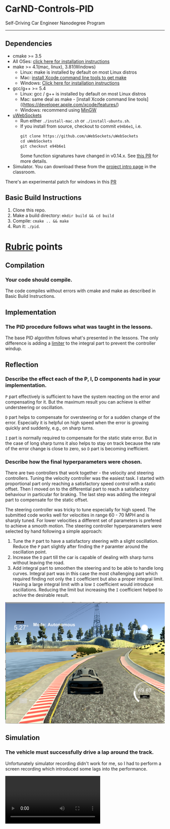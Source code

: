 # CarND-Controls-PID
Self-Driving Car Engineer Nanodegree Program

---

## Dependencies

* cmake >= 3.5
 * All OSes: [click here for installation instructions](https://cmake.org/install/)
* make >= 4.1(mac, linux), 3.81(Windows)
  * Linux: make is installed by default on most Linux distros
  * Mac: [install Xcode command line tools to get make](https://developer.apple.com/xcode/features/)
  * Windows: [Click here for installation instructions](http://gnuwin32.sourceforge.net/packages/make.htm)
* gcc/g++ >= 5.4
  * Linux: gcc / g++ is installed by default on most Linux distros
  * Mac: same deal as make - [install Xcode command line tools]((https://developer.apple.com/xcode/features/)
  * Windows: recommend using [MinGW](http://www.mingw.org/)
* [uWebSockets](https://github.com/uWebSockets/uWebSockets)
  * Run either `./install-mac.sh` or `./install-ubuntu.sh`.
  * If you install from source, checkout to commit `e94b6e1`, i.e.
    ```
    git clone https://github.com/uWebSockets/uWebSockets 
    cd uWebSockets
    git checkout e94b6e1
    ```
    Some function signatures have changed in v0.14.x. See [this PR](https://github.com/udacity/CarND-MPC-Project/pull/3) for more details.
* Simulator. You can download these from the [project intro page](https://github.com/udacity/self-driving-car-sim/releases) in the classroom.

There's an experimental patch for windows in this [PR](https://github.com/udacity/CarND-PID-Control-Project/pull/3)

## Basic Build Instructions

1. Clone this repo.
2. Make a build directory: `mkdir build && cd build`
3. Compile: `cmake .. && make`
4. Run it: `./pid`. 

# [Rubric](https://review.udacity.com/#!/rubrics/824/view) points

## Compilation

### Your code should compile.

The code compiles without errors with cmake and make as described in Basic Build Instructions.

## Implementation

### The PID procedure follows what was taught in the lessons.

The base PID algorithm follows what's presented in the lessons. The only difference is adding a [limiter](./src/PID.cpp#L27) to the integral part to prevent the controller windup.

## Reflection

### Describe the effect each of the P, I, D components had in your implementation.

`P` part effectively is sufficient to have the system reacting on the error and compensating for it. But the maximum result you can achieve is either understeering or oscillation.

`D` part helps to compensate for oversteering or for a sudden change of the error. Especially it is helpful on high speed when the error is growing quickly and suddenly, e.g., on sharp turns.

`I` part is normally required to compensate for the static state error. But in the case of long sharp turns it also helps to stay on track because the rate of the error change is close to zero, so `D` part is becoming inefficient.

### Describe how the final hyperparameters were chosen.

There are two controllers that work together - the velocity and steering controllers. Tuning the velocity controller was the easiest task. I started with proportional part only reaching a satisfactory speed control with a static offset. Then I moved on to the differential part to reach a satisfactory behaviour in particular for braking. The last step was adding the integral part to compensate for the static offset.

The steering controller was tricky to tune especially for high speed. The submitted code works well for velocities in range 60 - 70 MPH and is sharply tuned. For lower velocities a different set of parameters is prefered to achieve a smooth motion.
The steering controller hyperparameters were selected by hand following a simple approach:

1. Tune the `P` part to have a satisfactory steering with a slight oscillation. Reduce the `P` part slightly after finding the `P` paramter around the oscillation point.
2. Increase the `D` part till the car is capable of dealing with sharp turns without leaving the road.
3. Add integral part to smoothen the steering and to be able to handle long curves. Integral part was in this case the most challenging part which required finding not only the `I` coefficient but also a proper integral limit. Having a large integral limit with a low `I` coefficient would introduce oscillations. Reducing the limit but increasing the `I` coefficient helped to achive the desirable result.

![Dealing with long curves](media/curve.png)

## Simulation

### The vehicle must successfully drive a lap around the track.

Unfortunately simulator recording didn't work for me, so I had to perform a screen recording which introduced some lags into the performance.

![Simulator run](media/simulator.mov)

